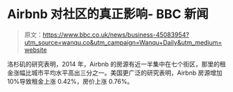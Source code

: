 # Airbnb 对社区的真正影响- BBC 新闻

> 原文：<https://www.bbc.co.uk/news/business-45083954?utm_source=wanqu.co&utm_campaign=Wanqu+Daily&utm_medium=website>

洛杉矶的研究表明，2014 年，Airbnb 的房源有近一半集中在七个街区，那里的租金涨幅比城市平均水平高出三分之一。美国更广泛的研究表明，Airbnb 房源增加 10%导致租金上涨 0.42%，房价上涨 0.76%。